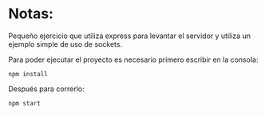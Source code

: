 # Notas:

Pequeño ejercicio que utiliza express para levantar el servidor y utiliza un ejemplo simple de uso de sockets.

Para poder ejecutar el proyecto es necesario primero escribir en la consola:

```
npm install
```

Después para correrlo:

```
npm start
```